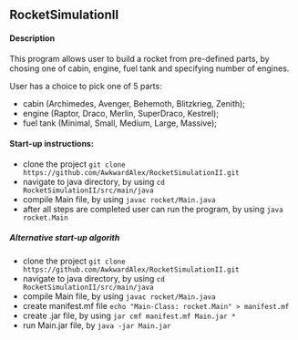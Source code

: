 ## RocketSimulationII

#### Description
This program allows user to build a rocket from pre-defined parts, by chosing one of cabin, engine, fuel tank and
specifying number of engines.

User has a choice to pick one of 5 parts:
- cabin (Archimedes, Avenger, Behemoth, Blitzkrieg, Zenith);
- engine (Raptor, Draco, Merlin, SuperDraco, Kestrel);
- fuel tank (Minimal, Small, Medium, Large, Massive);

#### Start-up instructions:
- clone the project ```git clone https://github.com/AwkwardAlex/RocketSimulationII.git```
- navigate to java directory, by using ```cd RocketSimulationII/src/main/java```
- compile Main file, by using ```javac rocket/Main.java```
- after all steps are completed user can run the program, by using ```java rocket.Main```
##### Alternative start-up algorith
- clone the project ```git clone https://github.com/AwkwardAlex/RocketSimulationII.git```
- navigate to java directory, by using ```cd RocketSimulationII/src/main/java```
- compile Main file, by using ```javac rocket/Main.java```
- create manifest.mf file ```echo "Main-Class: rocket.Main" > manifest.mf```
- create .jar file, by using ```jar cmf manifest.mf Main.jar *```
- run Main.jar file, by ```java -jar Main.jar```
